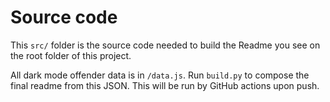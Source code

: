 # Source code

This `src/` folder is the source code needed to build the Readme you see on the root folder of this project.

All dark mode offender data is in `/data.js`. Run `build.py` to compose the final readme from this JSON. This will be run by GitHub actions upon push.
